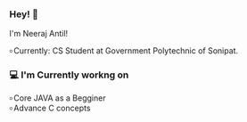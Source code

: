 ### Hey! 👋

I'm Neeraj Antil!<br>

  ৹ Currently: CS Student at Government Polytechnic of Sonipat.<br>

### 💻 I'm Currently workng on<br>
  ৹ Core JAVA as a Begginer<br>
  ৹ Advance C concepts
